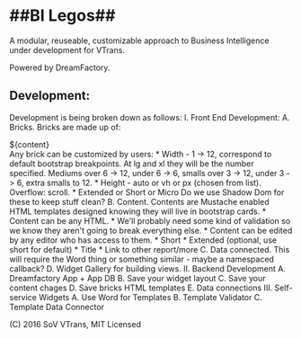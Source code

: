 ##BI Legos##
=============
A modular, reuseable, customizable approach to Business Intelligence under development for VTrans.

Powered by DreamFactory.

Development:
------------
Development is being broken down as follows:
I. Front End Development:
	A. Bricks. Bricks are made up of:
		<div class="col-md-12 brick">
			<div class="card">
				<div class="card-block">${content}</div>
			</div>
		</div>
		Any brick can be customized by users:
		* Width - 1 -> 12, correspond to default bootstrap breakpoints. At lg and xl they will be the number specified. Mediums over 6 -> 12, under 6 -> 6, smalls over 3 -> 12, under 3 -> 6, extra smalls to 12.
		* Height - auto or vh or px (chosen from list). Overflow: scroll.
		* Extended or Short or Micro
		Do we use Shadow Dom for these to keep stuff clean?
	B. Content. Contents are Mustache enabled HTML templates designed knowing they will live in bootstrap cards. 
		* Content can be any HTML. 
		* We'll probably need some kind of validation so we know they aren't going to break everything else.
		* Content can be edited by any editor who has access to them.
			* Short
			* Extended (optional, use short for default)
			* Title
			* Link to other report/more
	C. Data connected. This will require the Word thing or something similar - maybe a namespaced callback?
	D. Widget Gallery for building views.
II. Backend Development
	A. Dreamfactory App + App DB
	B. Save your widget layout
	C. Save your content chages
	D. Save bricks HTML templates
	E. Data connections
III. Self-service Widgets
	A. Use Word for Templates
	B. Template Validator
	C. Template Data Connector
	
		

(C) 2016 SoV VTrans, MIT Licensed